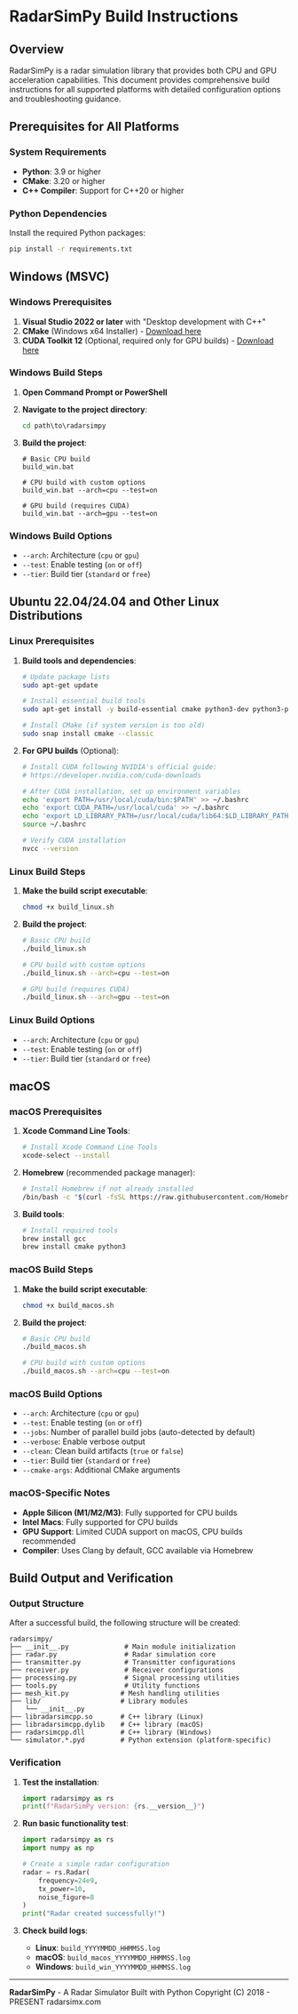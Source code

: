 # RadarSimPy Build Instructions

## Overview

RadarSimPy is a radar simulation library that provides both CPU and GPU acceleration capabilities. This document provides comprehensive build instructions for all supported platforms with detailed configuration options and troubleshooting guidance.

## Prerequisites for All Platforms

### System Requirements

- **Python**: 3.9 or higher
- **CMake**: 3.20 or higher
- **C++ Compiler**: Support for C++20 or higher

### Python Dependencies

Install the required Python packages:

```bash
pip install -r requirements.txt
```

## Windows (MSVC)

### Windows Prerequisites

1. **Visual Studio 2022 or later** with "Desktop development with C++"
2. **CMake** (Windows x64 Installer) - [Download here](https://cmake.org/download/)
3. **CUDA Toolkit 12** (Optional, required only for GPU builds) - [Download here](https://developer.nvidia.com/cuda-downloads)

### Windows Build Steps

1. **Open Command Prompt or PowerShell**

2. **Navigate to the project directory**:

   ```cmd
   cd path\to\radarsimpy
   ```

3. **Build the project**:

   ```batch
   # Basic CPU build
   build_win.bat
   
   # CPU build with custom options
   build_win.bat --arch=cpu --test=on
   
   # GPU build (requires CUDA)
   build_win.bat --arch=gpu --test=on
   ```

### Windows Build Options

- `--arch`: Architecture (`cpu` or `gpu`)
- `--test`: Enable testing (`on` or `off`)
- `--tier`: Build tier (`standard` or `free`)

## Ubuntu 22.04/24.04 and Other Linux Distributions

### Linux Prerequisites

1. **Build tools and dependencies**:

   ```bash
   # Update package lists
   sudo apt-get update
   
   # Install essential build tools
   sudo apt-get install -y build-essential cmake python3-dev python3-pip
   
   # Install CMake (if system version is too old)
   sudo snap install cmake --classic
   ```

2. **For GPU builds** (Optional):

   ```bash
   # Install CUDA following NVIDIA's official guide:
   # https://developer.nvidia.com/cuda-downloads
   
   # After CUDA installation, set up environment variables
   echo 'export PATH=/usr/local/cuda/bin:$PATH' >> ~/.bashrc
   echo 'export CUDA_PATH=/usr/local/cuda' >> ~/.bashrc
   echo 'export LD_LIBRARY_PATH=/usr/local/cuda/lib64:$LD_LIBRARY_PATH' >> ~/.bashrc
   source ~/.bashrc
   
   # Verify CUDA installation
   nvcc --version
   ```

### Linux Build Steps

1. **Make the build script executable**:

   ```bash
   chmod +x build_linux.sh
   ```

2. **Build the project**:

   ```bash
   # Basic CPU build
   ./build_linux.sh
   
   # CPU build with custom options
   ./build_linux.sh --arch=cpu --test=on
   
   # GPU build (requires CUDA)
   ./build_linux.sh --arch=gpu --test=on
   ```

### Linux Build Options

- `--arch`: Architecture (`cpu` or `gpu`)
- `--test`: Enable testing (`on` or `off`)
- `--tier`: Build tier (`standard` or `free`)

## macOS

### macOS Prerequisites

1. **Xcode Command Line Tools**:

   ```bash
   # Install Xcode Command Line Tools
   xcode-select --install
   ```

2. **Homebrew** (recommended package manager):

   ```bash
   # Install Homebrew if not already installed
   /bin/bash -c "$(curl -fsSL https://raw.githubusercontent.com/Homebrew/install/HEAD/install.sh)"
   ```

3. **Build tools**:

   ```bash
   # Install required tools
   brew install gcc
   brew install cmake python3
   ```

### macOS Build Steps

1. **Make the build script executable**:

   ```bash
   chmod +x build_macos.sh
   ```

2. **Build the project**:

   ```bash
   # Basic CPU build
   ./build_macos.sh
   
   # CPU build with custom options
   ./build_macos.sh --arch=cpu --test=on
   ```

### macOS Build Options

- `--arch`: Architecture (`cpu` or `gpu`)
- `--test`: Enable testing (`on` or `off`)
- `--jobs`: Number of parallel build jobs (auto-detected by default)
- `--verbose`: Enable verbose output
- `--clean`: Clean build artifacts (`true` or `false`)
- `--tier`: Build tier (`standard` or `free`)
- `--cmake-args`: Additional CMake arguments

### macOS-Specific Notes

- **Apple Silicon (M1/M2/M3)**: Fully supported for CPU builds
- **Intel Macs**: Fully supported for CPU builds
- **GPU Support**: Limited CUDA support on macOS, CPU builds recommended
- **Compiler**: Uses Clang by default, GCC available via Homebrew

## Build Output and Verification

### Output Structure

After a successful build, the following structure will be created:

```text
radarsimpy/
├── __init__.py              # Main module initialization
├── radar.py                 # Radar simulation core
├── transmitter.py           # Transmitter configurations
├── receiver.py              # Receiver configurations
├── processing.py            # Signal processing utilities
├── tools.py                 # Utility functions
├── mesh_kit.py             # Mesh handling utilities
├── lib/                    # Library modules
│   └── __init__.py
├── libradarsimcpp.so       # C++ library (Linux)
├── libradarsimcpp.dylib    # C++ library (macOS)
├── radarsimcpp.dll         # C++ library (Windows)
└── simulator.*.pyd         # Python extension (platform-specific)
```

### Verification

1. **Test the installation**:

   ```python
   import radarsimpy as rs
   print(f"RadarSimPy version: {rs.__version__}")
   ```

2. **Run basic functionality test**:

   ```python
   import radarsimpy as rs
   import numpy as np
   
   # Create a simple radar configuration
   radar = rs.Radar(
       frequency=24e9,
       tx_power=10,
       noise_figure=8
   )
   print("Radar created successfully!")
   ```

3. **Check build logs**:

   - **Linux**: `build_YYYYMMDD_HHMMSS.log`
   - **macOS**: `build_macos_YYYYMMDD_HHMMSS.log`
   - **Windows**: `build_win_YYYYMMDD_HHMMSS.log`

---

**RadarSimPy** - A Radar Simulator Built with Python
Copyright (C) 2018 - PRESENT radarsimx.com
